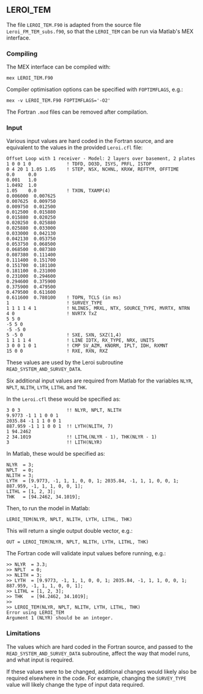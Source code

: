 ## LEROI_TEM

The file `LEROI_TEM.F90` is adapted from the source file `Leroi_FM_TEM_subs.f90`, so that the `LEROI_TEM` can be run via Matlab's MEX interface.

### Compiling

The MEX interface can be compiled with:

```
mex LEROI_TEM.F90
```

Compiler optimisation options can be specified with `FOPTIMFLAGS`, e.g.:

```
mex -v LEROI_TEM.F90 FOPTIMFLAGS='-O2'
```

The Fortran `.mod` files can be removed after compilation.

### Input

Various input values are hard coded in the Fortran source, and are equivalent to the values in the provided `Leroi.cfl` file:

```
Offset Loop with 1 receiver - Model: 2 layers over basement, 2 plates
1 0 0 1 0             ! TDFD, DO3D, ISYS, PRFL, ISTOP
0 4 20 1 1.05 1.05    ! STEP, NSX, NCHNL, KRXW, REFTYM, OFFTIME
0.0     0.0
0.001   1.0
1.0492  1.0
1.05    0.0           ! TXON, TXAMP(4)
0.006000  0.007625
0.007625  0.009750
0.009750  0.012500
0.012500  0.015880
0.015880  0.020250
0.020250  0.025880
0.025880  0.033000
0.033000  0.042130
0.042130  0.053750
0.053750  0.068500
0.068500  0.087380
0.087380  0.111400
0.111400  0.151700
0.151700  0.181100
0.181100  0.231000
0.231000  0.294600
0.294600  0.375900
0.375900  0.479500
0.479500  0.611600
0.611600  0.780100    ! TOPN, TCLS (in ms)
1                     ! SURVEY_TYPE
1 1 1 1 4 1           ! NLINES, MRXL, NTX, SOURCE_TYPE, MVRTX, NTRN
4 0                   ! NVRTX TxZ
5 5 0
-5 5 0
-5 -5 0
5 -5 0                ! SXE, SXN, SXZ(1,4)
1 1 1 1 4             ! LINE IDTX, RX_TYPE, NRX, UNITS
3 0 0 1 0 1           ! CMP SV_AZM, KNORM, IPLT, IDH, RXMNT
15 0 0                ! RXE, RXN, RXZ    
```

These values are used by the Leroi subroutine `READ_SYSTEM_AND_SURVEY_DATA`.

Six additional input values are required from Matlab for the variables `NLYR`, `NPLT`, `NLITH`, `LYTH`, `LITHL` and `THK`.

In the `Leroi.cfl` these would be specified as:

```
3 0 3                 !! NLYR, NPLT, NLITH
9.9773 -1 1 1 0 0 1
2035.84 -1 1 1 0 0 1 
887.959 -1 1 1 0 0 1  !! LYTH(NLITH, 7)
1 94.2462
2 34.1019             !! LITHL(NLYR - 1), THK(NLYR - 1)
3                     !! LITH(NLYR) 
```

In Matlab, these would be specified as:

```
NLYR  = 3;
NPLT  = 0;
NLITH = 3;
LYTH  = [9.9773, -1, 1, 1, 0, 0, 1; 2035.84, -1, 1, 1, 0, 0, 1; 887.959, -1, 1, 1, 0, 0, 1];
LITHL = [1, 2, 3];
THK   = [94.2462, 34.1019];
```

Then, to run the model in Matlab:

```
LEROI_TEM(NLYR, NPLT, NLITH, LYTH, LITHL, THK)
```

This will return a single output double vector, e.g.:

```
OUT = LEROI_TEM(NLYR, NPLT, NLITH, LYTH, LITHL, THK)
```

The Fortran code will validate input values before running, e.g.:

```
>> NLYR  = 3.3;                                                                                
>> NPLT  = 0;
>> NLITH = 3;
>> LYTH  = [9.9773, -1, 1, 1, 0, 0, 1; 2035.84, -1, 1, 1, 0, 0, 1; 887.959, -1, 1, 1, 0, 0, 1];
>> LITHL = [1, 2, 3];
>> THK   = [94.2462, 34.1019];
>> 
>> LEROI_TEM(NLYR, NPLT, NLITH, LYTH, LITHL, THK)
Error using LEROI_TEM
Argument 1 (NLYR) should be an integer.
```

### Limitations

The values which are hard coded in the Fortran source, and passed to the `READ_SYSTEM_AND_SURVEY_DATA` subroutine, affect the way that model runs, and what input is required.

If these values were to be changed, additional changes would likely also be required elsewhere in the code. For example, changing the `SURVEY_TYPE` value will likely change the type of input data required.
